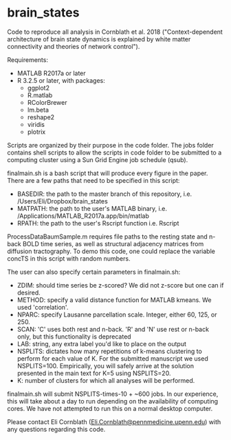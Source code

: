 # brain_states
Code to reproduce all analysis in Cornblath et al. 2018 ("Context-dependent architecture of brain state dynamics is explained by white matter connectivity and theories of network control").

Requirements:
  - MATLAB R2017a or later
  - R 3.2.5 or later, with packages:
    - ggplot2
    - R.matlab
    - RColorBrewer
    - lm.beta
    - reshape2
    - viridis
    - plotrix

Scripts are organized by their purpose in the code folder. The jobs folder contains shell scripts to allow the scripts in code folder to be submitted to a computing cluster using a Sun Grid Engine job schedule (qsub). 

finalmain.sh is a bash script that will produce every figure in the paper. There are a few paths that need to be specified in this script:
  - BASEDIR: the path to the master branch of this repository, i.e. /Users/Eli/Dropbox/brain_states
  - MATPATH: the path to the user's MATLAB binary, i.e. /Applications/MATLAB_R2017a.app/bin/matlab
  - RPATH: the path to the user's Rscript function i.e. Rscript
  
ProcessDataBaumSample.m requires file paths to the resting state and n-back BOLD time series, as well as structural adjacency matrices from diffusion tractography. To demo this code, one could replace the variable concTS in this script with random numbers.

The user can also specify certain parameters in finalmain.sh:

  - ZDIM: should time series be z-scored? We did not z-score but one can if desired.
  - METHOD: specify a valid distance function for MATLAB kmeans. We used 'correlation'.
  - NPARC: specify Lausanne parcellation scale. Integer, either 60, 125, or 250.
  - SCAN: 'C' uses both rest and n-back. 'R' and 'N' use rest or n-back only, but this functionality is deprecated
  - LAB: string, any extra label you'd like to place on the output
  - NSPLITS: dictates how many repetitions of k-means clustering to perform for each value of K. For the submitted manuscript we used NSPLITS=100. Empirically, you will safely arrive at the solution presented in the main text for K=5 using NSPLITS=20.
  - K: number of clusters for which all analyses will be performed.
 
finalmain.sh will submit NSPLITS-times-10 + ~600 jobs. In our experience, this will take about a day to run depending on the availability of computing cores. We have not attempted to run this on a normal desktop computer.

Please contact Eli Cornblath (Eli.Cornblath@pennmedicine.upenn.edu) with any questions regarding this code.
